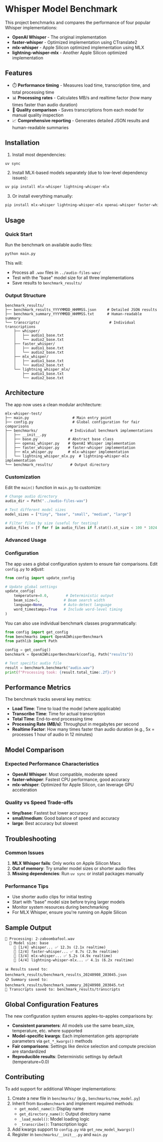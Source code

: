 # Whisper Model Benchmark

This project benchmarks and compares the performance of four popular Whisper implementations:

- **OpenAI Whisper** - The original implementation
- **faster-whisper** - Optimized implementation using CTranslate2
- **mlx-whisper** - Apple Silicon optimized implementation using MLX
- **lightning-whisper-mlx** - Another Apple Silicon optimized implementation

## Features

- ⏱️ **Performance timing** - Measures load time, transcription time, and total processing time
- 📊 **Processing rates** - Calculates MB/s and realtime factor (how many times faster than audio duration)
- 💾 **Quality comparison** - Saves transcriptions from each model for manual quality inspection
- 📈 **Comprehensive reporting** - Generates detailed JSON results and human-readable summaries

## Installation

1. Install most dependencies:
```bash
uv sync
```

2. Install MLX-based models separately (due to low-level dependency issues):
```bash
uv pip install mlx-whisper lightning-whisper-mlx
```

3. Or install everything manually:
```bash
pip install mlx-whisper lightning-whisper-mlx openai-whisper faster-whisper librosa numpy
```

## Usage

### Quick Start

Run the benchmark on available audio files:

```bash
python main.py
```

This will:
- Process all `.wav` files in `../audio-files-wav/`
- Test with the "base" model size for all three implementations
- Save results to `benchmark_results/`

### Output Structure

```
benchmark_results/
├── benchmark_results_YYYYMMDD_HHMMSS.json     # Detailed JSON results
├── benchmark_summary_YYYYMMDD_HHMMSS.txt      # Human-readable summary
└── transcripts/                                # Individual transcriptions
    ├── whisper/
    │   ├── audio1_base.txt
    │   └── audio2_base.txt
    ├── faster_whisper/
    │   ├── audio1_base.txt
    │   └── audio2_base.txt
    ├── mlx_whisper/
    │   ├── audio1_base.txt
    │   └── audio2_base.txt
    └── lightning_whisper_mlx/
        ├── audio1_base.txt
        └── audio2_base.txt
```

## Architecture

The app now uses a clean modular architecture:

```
mlx-whisper-test/
├── main.py                    # Main entry point
├── config.py                  # Global configuration for fair comparisons  
├── benchmarks/               # Individual benchmark implementations
│   ├── __init__.py
│   ├── base.py              # Abstract base class
│   ├── openai_whisper.py    # OpenAI Whisper implementation
│   ├── faster_whisper.py    # faster-whisper implementation
│   ├── mlx_whisper.py       # mlx-whisper implementation
│   └── lightning_whisper_mlx.py  # lightning-whisper-mlx implementation
└── benchmark_results/        # Output directory
```

### Customization

Edit the `main()` function in `main.py` to customize:

```python
# Change audio directory
audio_dir = Path("../audio-files-wav")

# Test different model sizes
model_sizes = ["tiny", "base", "small", "medium", "large"]

# Filter files by size (useful for testing)
audio_files = [f for f in audio_files if f.stat().st_size < 100 * 1024 * 1024]  # < 100MB
```

### Advanced Usage

### Configuration

The app uses a global configuration system to ensure fair comparisons. Edit `config.py` to adjust:

```python
from config import update_config

# Update global settings  
update_config(
    temperature=0.0,        # Deterministic output
    beam_size=5,           # Beam search width
    language=None,         # Auto-detect language
    word_timestamps=True   # Include word-level timing
)
```

You can also use individual benchmark classes programmatically:

```python
from config import get_config
from benchmarks import OpenAIWhisperBenchmark
from pathlib import Path

config = get_config()
benchmark = OpenAIWhisperBenchmark(config, Path("results"))

# Test specific audio file
result = benchmark.benchmark("audio.wav")
print(f"Processing took: {result.total_time:.2f}s")
```

## Performance Metrics

The benchmark tracks several key metrics:

- **Load Time**: Time to load the model (where applicable)
- **Transcribe Time**: Time for actual transcription
- **Total Time**: End-to-end processing time
- **Processing Rate (MB/s)**: Throughput in megabytes per second
- **Realtime Factor**: How many times faster than audio duration (e.g., 5x = processes 1 hour of audio in 12 minutes)

## Model Comparison

### Expected Performance Characteristics

- **OpenAI Whisper**: Most compatible, moderate speed
- **faster-whisper**: Fastest CPU performance, good accuracy
- **mlx-whisper**: Optimized for Apple Silicon, can leverage GPU acceleration

### Quality vs Speed Trade-offs

- **tiny/base**: Fastest but lower accuracy
- **small/medium**: Good balance of speed and accuracy  
- **large**: Best accuracy but slowest

## Troubleshooting

### Common Issues

1. **MLX Whisper fails**: Only works on Apple Silicon Macs
2. **Out of memory**: Try smaller model sizes or shorter audio files
3. **Missing dependencies**: Run `uv sync` or install packages manually

### Performance Tips

- Use shorter audio clips for initial testing
- Start with "base" model size before trying larger models
- Monitor system resources during benchmarking
- For MLX Whisper, ensure you're running on Apple Silicon

## Sample Output

```
🎵 Processing: 2-zaboombafool.wav
  📏 Model size: base
    🔄 [1/4] whisper... ✅ 12.3s (2.1x realtime)
    🔄 [2/4] faster-whisper... ✅ 8.7s (2.9x realtime)  
    🔄 [3/4] mlx-whisper... ✅ 5.2s (4.9x realtime)
    🔄 [4/4] lightning-whisper-mlx... ✅ 4.1s (6.2x realtime)

📊 Results saved to: benchmark_results/benchmark_results_20240908_203045.json
📋 Summary saved to: benchmark_results/benchmark_summary_20240908_203045.txt
📝 Transcripts saved to: benchmark_results/transcripts
```

## Global Configuration Features

The new configuration system ensures apples-to-apples comparisons by:

- **Consistent parameters**: All models use the same beam_size, temperature, etc. where supported
- **Model-specific kwargs**: Each implementation gets appropriate parameters via `get_*_kwargs()` methods
- **Fair comparisons**: Settings like device selection and compute precision are standardized
- **Reproducible results**: Deterministic settings by default (temperature=0.0)

## Contributing

To add support for additional Whisper implementations:

1. Create a new file in `benchmarks/` (e.g., `benchmarks/new_model.py`)
2. Inherit from `BaseBenchmark` and implement required methods:
   - `get_model_name()`: Display name
   - `get_directory_name()`: Output directory name  
   - `_load_model()`: Model loading logic
   - `_transcribe()`: Transcription logic
3. Add kwargs support to `config.py` via `get_new_model_kwargs()`
4. Register in `benchmarks/__init__.py` and `main.py`